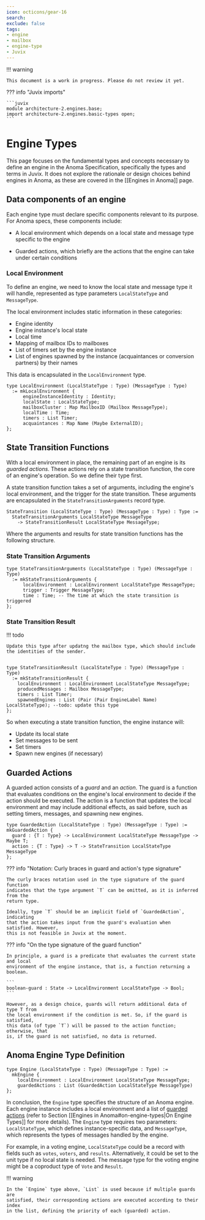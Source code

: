 ```yaml
---
icon: octicons/gear-16
search:
exclude: false
tags:
- engine
- mailbox
- engine-type
- Juvix
---
```


!!! warning

    This document is a work in progress. Please do not review it yet.


??? info "Juvix imports"

    ```juvix
    module architecture-2.engines.base;
    import architecture-2.engines.basic-types open;
    ```


# Engine Types

This page focuses on the fundamental types and concepts necessary to define an
engine in the Anoma Specification, specifically the types and terms in Juvix. It
does not explore the rationale or design choices behind engines in Anoma, as
these are covered in the [[Engines in Anoma]] page.

## Data components of an engine

Each engine type must declare specific components relevant to its purpose. 
For Anoma specs, these components include:

- A local environment which depends on a local state and message type specific
  to the engine

- Guarded actions, which briefly are the actions that the engine can take under
  certain conditions


### Local Environment

To define an engine, we need to know the local state and message type it will
handle, represented as type parameters `LocalStateType` and `MessageType`.

The local environment includes static information in these categories:

- Engine identity
- Engine instance's local state
- Local time
- Mapping of mailbox IDs to mailboxes
- List of timers set by the engine instance
- List of engines spawned by the instance (acquaintances or conversion partners)
  by their names

This data is encapsulated in the `LocalEnvironment` type.

```juvix
type LocalEnvironment (LocalStateType : Type) (MessageType : Type) 
  := mkLocalEnvironment {
      engineInstanceIdentity : Identity;
      localState : LocalStateType;
      mailboxCluster : Map MailboxID (Mailbox MessageType);
      localTime : Time;
      timers : List Timer;
      acquaintances : Map Name (Maybe ExternalID);
};
```


## State Transition Functions

With a local environment in place, the remaining part of an engine is its
*guarded actions*. These actions rely on a state transition function, the core
of an engine's operation. So we define their type first.

A state transition function takes a set of arguments, including the engine's
local environment, and the trigger for the state transition. These arguments are
encapsulated in the `StateTransitionArguments` record type.

```juvix
StateTransition (LocalStateType : Type) (MessageType : Type) : Type :=
  StateTransitionArguments LocalStateType MessageType
    -> StateTransitionResult LocalStateType MessageType;
```

Where the arguments and results for state transition functions has the following
structure.

### State Transition Arguments

```juvix
type StateTransitionArguments (LocalStateType : Type) (MessageType : Type) 
  := mkStateTransitionArguments {
      localEnvironment : LocalEnvironment LocalStateType MessageType;
      trigger : Trigger MessageType;
      time : Time; -- The time at which the state transition is triggered
};
```

<!-- This is more involved for sure, for now, we can keep it simple. -->

### State Transition Result


!!! todo

    Update this type after updatng the mailbox type, which should include
    the identities of the sender.

```juvix

type StateTransitionResult (LocalStateType : Type) (MessageType : Type)
  := mkStateTransitionResult {
    localEnvironment : LocalEnvironment LocalStateType MessageType;
    producedMessages : Mailbox MessageType;
    timers : List Timer;
    spawnedEngines : List (Pair (Pair EngineLabel Name) LocalStateType); --todo: update this type
};
```

So when executing a state transition function, the engine instance will:

- Update its local state
- Set messages to be sent
- Set timers
- Spawn new engines (if necessary)

## Guarded Actions

A guarded action consists of a _guard_ and an _action_. The guard is a function
that evaluates conditions on the engine's local environment to decide if the
action should be executed. The action is a function that updates the local
environment and may include additional effects, as said before, such as setting
timers, messages, and spawning new engines.

```juvix
type GuardedAction (LocalStateType : Type) (MessageType : Type) := mkGuardedAction {
  guard : {T : Type} -> LocalEnvironment LocalStateType MessageType -> Maybe T;
  action : {T : Type} -> T -> StateTransition LocalStateType MessageType
};
```


??? info "Notation: Curly braces in guard and action's type signature"

    The curly braces notation used in the type signature of the guard function
    indicates that the type argument `T` can be omitted, as it is inferred from the
    return type.

    Ideally, type `T` should be an implicit field of `GuardedAction`, indicating
    that the action takes input from the guard's evaluation when satisfied. However,
    this is not feasible in Juvix at the moment.

??? info "On the type signature of the guard function"

    In principle, a guard is a predicate that evaluates the current state and local
    environment of the engine instance, that is, a function returning a boolean. 
    
    ```
    boolean-guard : State -> LocalEnvironment LocalStateType -> Bool;
    ```

    However, as a design choice, guards will return additional data of type T from
    the local environment if the condition is met. So, if the guard is satisfied,
    this data (of type `T`) will be passed to the action function; otherwise, that
    is, if the guard is not satisfied, no data is returned.
    
## Anoma Engine Type Definition

```juvix
type Engine (LocalStateType : Type) (MessageType : Type) := 
  mkEngine {
    localEnvironment : LocalEnvironment LocalStateType MessageType;
    guardedActions : List (GuardedAction LocalStateType MessageType)
};
```

In conclusion, the `Engine` type specifies the structure of an Anoma engine.
Each engine instance includes a local environment and a list of [guarded
actions](#guarded-actions) (refer to Section [[Engines in
Anoma#on-engine-types|On Engine Types]] for more details). The `Engine` type
requires two parameters: `LocalStateType`, which defines instance-specific
data, and `MessageType`, which represents the types of messages handled by the
engine.

For example, in a voting engine, `LocalStateType` could be a record with
fields such as `votes`, `voters`, and `results`. Alternatively, it could be set
to the unit type if no local state is needed. The message type for the voting
engine might be a coproduct type of `Vote` and `Result`.

!!! warning

    In the `Engine` type above, `List` is used because if multiple guards are 
    satisfied, their corresponding actions are executed according to their index
    in the list, defining the priority of each (guarded) action.